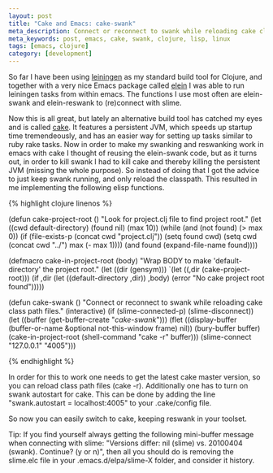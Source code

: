 ```yaml
---
layout: post
title: "Cake and Emacs: cake-swank"
meta_description: Connect or reconnect to swank while reloading cake class path files with cake -r
meta_keywords: post, emacs, cake, swank, clojure, lisp, linux
tags: [emacs, clojure]
category: [development]
---
```


So far I have been using <a
href="https://github.com/technomancy/leiningen">leiningen</a> as my
standard build tool for Clojure, and together with a very nice Emacs
package
called <a href="http://blog.remvee.net/2010/08/19/elein_el_leiningen_functions_for_emacs">elein</a>
I was able to run leiningen tasks from within emacs. The functions I use
 most often are elein-swank and elein-reswank to (re)connect with slime.

Now this is all great, but lately an alternative build tool has catched my
eyes and is called <a href="https://github.com/ninjudd/cake">cake</a>. It features a
persistent JVM, which speeds up startup time tremendeously, and has an
easier way for setting up tasks similar to ruby rake
tasks. Now in order to make my swanking and reswanking work in emacs
with cake I thought of reusing the elein-swank code, but as it turns
out, in order to kill swank I had to kill cake and thereby killing the
persistent JVM (missing the whole purpose). So instead of doing that I
got the advice to just keep swank running, and only reload the
classpath. This resulted in me implementing the following elisp functions.

{% highlight clojure linenos %}

(defun cake-project-root ()
  "Look for project.clj file to find project root."
  (let ((cwd default-directory)
        (found nil)
        (max 10))
    (while (and (not found) (> max 0))
      (if (file-exists-p (concat cwd "project.clj"))
        (setq found cwd)
        (setq cwd (concat cwd "../") max (- max 1))))
    (and found (expand-file-name found))))

(defmacro cake-in-project-root (body)
  "Wrap BODY to make 'default-directory' the project root."
  (let ((dir (gensym)))
    `(let ((,dir (cake-project-root)))
       (if ,dir
         (let ((default-directory ,dir)) ,body)
         (error "No cake project root found")))))

(defun cake-swank ()
  "Connect or reconnect to swank while reloading cake class path files."
  (interactive)
  (if (slime-connected-p)
      (slime-disconnect))
  (let ((buffer (get-buffer-create "*cake-swank*")))
    (flet ((display-buffer
             (buffer-or-name &optional not-this-window frame) nil))
      (bury-buffer buffer)
      (cake-in-project-root (shell-command "cake -r" buffer)))
    (slime-connect "127.0.0.1" "4005")))

{% endhighlight %}

In order for this to work one needs to get the latest cake master
version, so you can reload class path files (cake -r). Additionally one has
to turn on swank autostart for cake. This can be done by adding the
line "swank.autostart = localhost:4005" to your .cake/config file.

So now you can easily switch to cake, keeping reswank in your toolset.

Tip: If you find yourself always getting the following mini-buffer
message when connecting with slime: "Versions differ: nil (slime)
vs. 20100404 (swank). Continue? (y or n)", then all you should do is
removing the slime.elc file in your .emacs.d/elpa/slime-X folder, and
consider it history.
